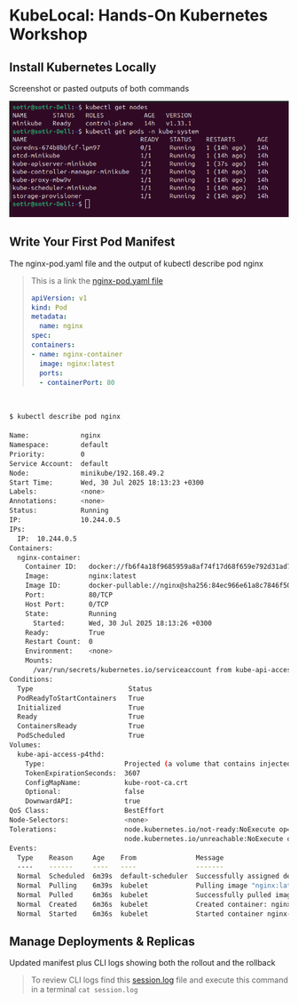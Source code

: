 # KubeLocal: Hands-On Kubernetes Workshop

## Install Kubernetes Locally

Screenshot or pasted outputs of both commands

![Alt text](./Screenshot%20From%202025-07-30%2017-47-54.png)

## Write Your First Pod Manifest

The nginx-pod.yaml file and the output of kubectl describe pod nginx

> This is a link the [nginx-pod.yaml file](./nginx-pod.yaml)
> ``` yaml
> apiVersion: v1
> kind: Pod
> metadata:
>   name: nginx
> spec:
> containers:
> - name: nginx-container
>   image: nginx:latest
>   ports:
>   - containerPort: 80
> ```

<br>

``` bash
$ kubectl describe pod nginx

Name:             nginx
Namespace:        default
Priority:         0
Service Account:  default
Node:             minikube/192.168.49.2
Start Time:       Wed, 30 Jul 2025 18:13:23 +0300
Labels:           <none>
Annotations:      <none>
Status:           Running
IP:               10.244.0.5
IPs:
  IP:  10.244.0.5
Containers:
  nginx-container:
    Container ID:   docker://fb6f4a18f9685959a8af74f17d68f659e792d31ad775179cdf580040f15ae459
    Image:          nginx:latest
    Image ID:       docker-pullable://nginx@sha256:84ec966e61a8c7846f509da7eb081c55c1d56817448728924a87ab32f12a72fb
    Port:           80/TCP
    Host Port:      0/TCP
    State:          Running
      Started:      Wed, 30 Jul 2025 18:13:26 +0300
    Ready:          True
    Restart Count:  0
    Environment:    <none>
    Mounts:
      /var/run/secrets/kubernetes.io/serviceaccount from kube-api-access-p4thd (ro)
Conditions:
  Type                        Status
  PodReadyToStartContainers   True 
  Initialized                 True 
  Ready                       True 
  ContainersReady             True 
  PodScheduled                True 
Volumes:
  kube-api-access-p4thd:
    Type:                    Projected (a volume that contains injected data from multiple sources)
    TokenExpirationSeconds:  3607
    ConfigMapName:           kube-root-ca.crt
    Optional:                false
    DownwardAPI:             true
QoS Class:                   BestEffort
Node-Selectors:              <none>
Tolerations:                 node.kubernetes.io/not-ready:NoExecute op=Exists for 300s
                             node.kubernetes.io/unreachable:NoExecute op=Exists for 300s
Events:
  Type    Reason     Age    From               Message
  ----    ------     ----   ----               -------
  Normal  Scheduled  6m39s  default-scheduler  Successfully assigned default/nginx to minikube
  Normal  Pulling    6m39s  kubelet            Pulling image "nginx:latest"
  Normal  Pulled     6m36s  kubelet            Successfully pulled image "nginx:latest" in 2.409s (2.409s including waiting). Image size: 192231837 bytes.
  Normal  Created    6m36s  kubelet            Created container: nginx-container
  Normal  Started    6m36s  kubelet            Started container nginx-container
```

## Manage Deployments & Replicas
Updated manifest plus CLI logs showing both the rollout and the rollback

> To review CLI logs find this [session.log](./session.log) file and execute this command in a terminal
`cat session.log`